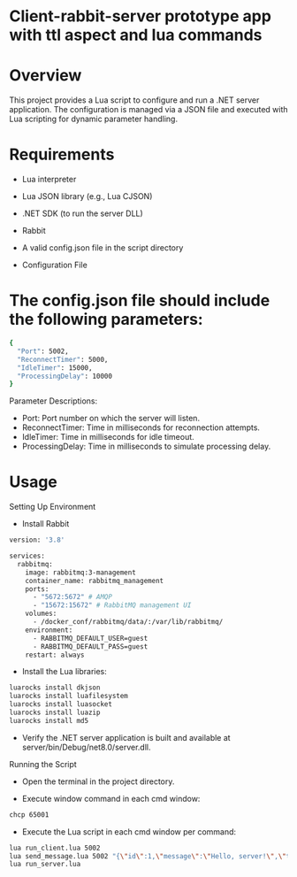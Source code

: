# Client-rabbit-server prototype app with ttl aspect and lua commands

# Overview

This project provides a Lua script to configure and run a .NET server application. The configuration is managed via a JSON file and executed with Lua scripting for dynamic parameter handling.

# Requirements

- Lua interpreter

- Lua JSON library (e.g., Lua CJSON)

- .NET SDK (to run the server DLL)

- Rabbit

- A valid config.json file in the script directory

- Configuration File

#  The config.json file should include the following parameters:

```sh
{
  "Port": 5002,
  "ReconnectTimer": 5000,
  "IdleTimer": 15000,
  "ProcessingDelay": 10000
}
```

Parameter Descriptions:

- Port: Port number on which the server will listen.
- ReconnectTimer: Time in milliseconds for reconnection attempts.
- IdleTimer: Time in milliseconds for idle timeout.
- ProcessingDelay: Time in milliseconds to simulate processing delay.

# Usage

Setting Up Environment

- Install Rabbit
```sh
version: '3.8'

services:
  rabbitmq:
    image: rabbitmq:3-management
    container_name: rabbitmq_management
    ports:
      - "5672:5672" # AMQP
      - "15672:15672" # RabbitMQ management UI
    volumes:
      - /docker_conf/rabbitmq/data/:/var/lib/rabbitmq/
    environment:
      - RABBITMQ_DEFAULT_USER=guest
      - RABBITMQ_DEFAULT_PASS=guest
    restart: always
```

- Install the Lua libraries:
```sh
luarocks install dkjson
luarocks install luafilesystem
luarocks install luasocket
luarocks install luazip
luarocks install md5
```

- Verify the .NET server application is built and available at server/bin/Debug/net8.0/server.dll.

Running the Script

- Open the terminal in the project directory.

- Execute window command in each cmd window:

```sh
chcp 65001
```

- Execute the Lua script in each cmd window per command:

```sh
lua run_client.lua 5002
lua send_message.lua 5002 "{\"id\":1,\"message\":\"Hello, server!\",\"timestamp\":\"2024-12-31T12:00:00Z\"}"
lua run_server.lua
```